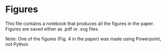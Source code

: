 # Figures
This file contains a notebook that produces all the figures in the paper. 
Figures are saved either as .pdf or .svg files.

Note: One of the figures (Fig. 4 in the paper) was made using Powerpoint, not Python

